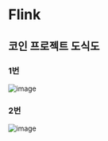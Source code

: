 # Flink

## 코인 프로젝트 도식도
### 1번


![image](https://github.com/MechanicalProject/Flink-Study/assets/43176016/1eeb5144-2633-4b91-be05-29f24a961d93)


### 2번


![image](https://github.com/MechanicalProject/Flink-Study/assets/43176016/7b94e1b9-97a5-40cd-81b7-d753a57117e1)
